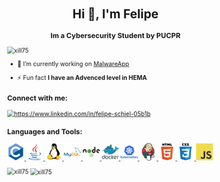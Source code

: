 <h1 align="center">Hi 👋, I'm Felipe</h1>
<h3 align="center">Im a Cybersecurity Student by PUCPR</h3>

<p align="left"> <img src="https://komarev.com/ghpvc/?username=xill75&label=Profile%20views&color=0e75b6&style=flat" alt="xill75" /> </p>

- 🔭 I’m currently working on [MalwareApp](https://github.com/xill75/Malware-app)

- ⚡ Fun fact **I have an Advenced level in HEMA**

<h3 align="left">Connect with me:</h3>
<p align="left">
<a href="https://www.linkedin.com/in/felipe-schiel-05b1b" target="blank"><img align="center" src="https://raw.githubusercontent.com/rahuldkjain/github-profile-readme-generator/master/src/images/icons/Social/linked-in-alt.svg" alt="https://www.linkedin.com/in/felipe-schiel-05b1b" height="30" width="40" /></a>
</p>

<h3 align="left">Languages and Tools:</h3>
<p align="left">
    <a href="https://www.cprogramming.com/" target="_blank" rel="noreferrer">
        <img src="https://raw.githubusercontent.com/devicons/devicon/master/icons/c/c-original.svg" alt="c" width="40" height="40"/>
    </a>
    <a href="https://www.java.com" target="_blank" rel="noreferrer">
        <img src="https://raw.githubusercontent.com/devicons/devicon/master/icons/java/java-original.svg" alt="java" width="40" height="40"/>
    </a>
    <a href="https://www.linux.org/" target="_blank" rel="noreferrer">
        <img src="https://raw.githubusercontent.com/devicons/devicon/master/icons/linux/linux-original.svg" alt="linux" width="40" height="40"/>
    </a>
    <a href="https://www.mysql.com/" target="_blank" rel="noreferrer">
        <img src="https://raw.githubusercontent.com/devicons/devicon/master/icons/mysql/mysql-original-wordmark.svg" alt="mysql" width="40" height="40"/>
    </a>
    <a href="https://nodejs.org" target="_blank" rel="noreferrer">
        <img src="https://raw.githubusercontent.com/devicons/devicon/master/icons/nodejs/nodejs-original-wordmark.svg" alt="nodejs" width="40" height="40"/>
    </a>
    <a href="https://www.docker.com/" target="_blank" rel="noreferrer">
        <img src="https://raw.githubusercontent.com/devicons/devicon/master/icons/docker/docker-original-wordmark.svg" alt="docker" width="40" height="40"/>
    </a>
    <a href="https://kubernetes.io/" target="_blank" rel="noreferrer">
        <img src="https://raw.githubusercontent.com/devicons/devicon/master/icons/kubernetes/kubernetes-plain-wordmark.svg" alt="kubernetes" width="40" height="40"/>
    </a>
    <a href="https://www.jenkins.io/" target="_blank" rel="noreferrer">
        <img src="https://raw.githubusercontent.com/devicons/devicon/master/icons/jenkins/jenkins-original.svg" alt="jenkins" width="40" height="40"/>
    </a>
    <a href="https://developer.mozilla.org/en-US/docs/Web/HTML" target="_blank" rel="noreferrer">
        <img src="https://raw.githubusercontent.com/devicons/devicon/master/icons/html5/html5-original-wordmark.svg" alt="html5" width="40" height="40"/>
    </a>
    <a href="https://developer.mozilla.org/en-US/docs/Web/CSS" target="_blank" rel="noreferrer">
        <img src="https://raw.githubusercontent.com/devicons/devicon/master/icons/css3/css3-original-wordmark.svg" alt="css3" width="40" height="40"/>
    </a>
    <a href="https://developer.mozilla.org/en-US/docs/Web/JavaScript" target="_blank" rel="noreferrer">
        <img src="https://raw.githubusercontent.com/devicons/devicon/master/icons/javascript/javascript-original.svg" alt="javascript" width="40" height="40"/>
    </a>
</p>


<p><img align="left" src="https://github-readme-stats.vercel.app/api/top-langs?username=xill75&show_icons=true&locale=en&layout=compact" alt="xill75" /></p>

<p>&nbsp;<img align="center" src="https://github-readme-stats.vercel.app/api?username=xill75&show_icons=true&locale=en" alt="xill75" /></p>
